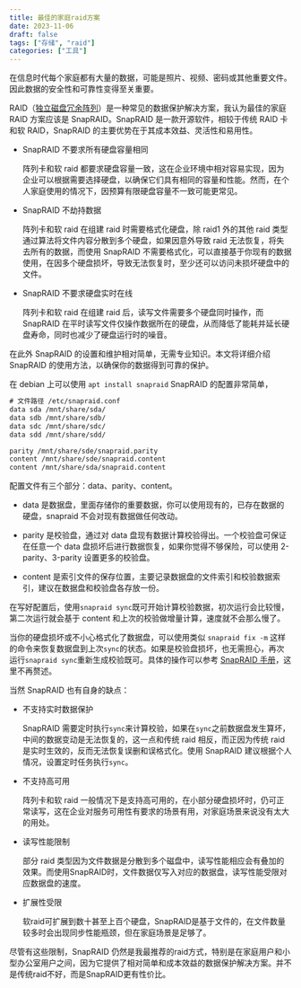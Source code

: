 ```yaml
---
title: 最佳的家庭raid方案
date: 2023-11-06
draft: false
tags: ["存储", "raid"]
categories: ["工具"]
---
```


在信息时代每个家庭都有大量的数据，可能是照片、视频、密码或其他重要文件。因此数据的安全性和可靠性变得至关重要。

RAID（[独立磁盘冗余阵列](https://zh.wikipedia.org/wiki/RAID)）是一种常见的数据保护解决方案，我认为最佳的家庭 RAID 方案应该是 SnapRAID。SnapRAID 是一款开源软件，相较于传统 RAID 卡和软 RAID，SnapRAID 的主要优势在于其成本效益、灵活性和易用性。

<!--more-->

- SnapRAID 不要求所有硬盘容量相同
  
  阵列卡和软 raid 都要求硬盘容量一致，这在企业环境中相对容易实现，因为企业可以根据需要选择硬盘，以确保它们具有相同的容量和性能。然而，在个人家庭使用的情况下，因预算有限硬盘容量不一致可能更常见。

- SnapRAID 不劫持数据
  
  阵列卡和软 raid 在组建 raid 时需要格式化硬盘，除 raid1 外的其他 raid 类型通过算法将文件内容分散到多个硬盘，如果因意外导致 raid 无法恢复，将失去所有的数据，而使用 SnapRAID 不需要格式化，可以直接基于你现有的数据使用，在因多个硬盘损坏，导致无法恢复时，至少还可以访问未损坏硬盘中的文件。

- SnapRAID 不要求硬盘实时在线
  
  阵列卡和软 raid 在组建 raid 后，读写文件需要多个硬盘同时操作，而 SnapRAID 在平时读写文件仅操作数据所在的硬盘，从而降低了能耗并延长硬盘寿命，同时也减少了硬盘运行时的噪音。

在此外 SnapRAID 的设置和维护相对简单，无需专业知识。本文将详细介绍 SnapRAID 的使用方法，以确保你的数据得到可靠的保护。

<!--more-->

在 debian 上可以使用 `apt install snapraid` SnapRAID 的配置非常简单，

```txt
# 文件路径 /etc/snapraid.conf
data sda /mnt/share/sda/
data sdb /mnt/share/sdb/
data sdc /mnt/share/sdc/
data sdd /mnt/share/sdd/

parity /mnt/share/sde/snapraid.parity
content /mnt/share/sde/snapraid.content
content /mnt/share/sda/snapraid.content
```

配置文件有三个部分：data、parity、content。

- data 是数据盘，里面存储你的重要数据，你可以使用现有的，已存在数据的硬盘，snapraid 不会对现有数据做任何改动。

- parity 是校验盘，通过对 data 盘现有数据计算校验得出。一个校验盘可保证在任意一个 data 盘损坏后进行数据恢复，如果你觉得不够保险，可以使用 2-parity、3-parity 设置更多的校验盘。

- content 是索引文件的保存位置，主要记录数据盘的文件索引和校验数据索引，建议在数据盘和校验盘各存放一份。

在写好配置后，使用`snapraid sync`既可开始计算校验数据，初次运行会比较慢，第二次运行就会基于 content 和上次的校验做增量计算，速度就不会那么慢了。

当你的硬盘损坏或不小心格式化了数据盘，可以使用类似 `snapraid fix -m` 这样的命令来恢复数据盘到上次`sync`的状态。如果是校验盘损坏，也无需担心，再次运行`snapraid sync`重新生成校验既可。具体的操作可以参考 [SnapRAID 手册](https://www.snapraid.it/manual)，这里不再赘述。

当然 SnapRAID 也有自身的缺点：

- 不支持实时数据保护
  
  SnapRAID 需要定时执行`sync`来计算校验，如果在`sync`之前数据盘发生算坏，中间的数据变动是无法恢复的，这一点和传统 raid 相反，而正因为传统 raid 是实时生效的，反而无法恢复误删和误格式化。使用 SnapRAID 建议根据个人情况，设置定时任务执行`sync`。
- 不支持高可用

  阵列卡和软 raid 一般情况下是支持高可用的，在小部分硬盘损坏时，仍可正常读写，这在企业对服务可用性有要求的场景有用，对家庭场景来说没有太大的用处。
- 读写性能限制
  
  部分 raid 类型因为文件数据是分散到多个磁盘中，读写性能相应会有叠加的效果。而使用SnapRAID时，文件数据仅写入对应的数据盘，读写性能受限对应数据盘的速度。
- 扩展性受限

  软raid可扩展到数十甚至上百个硬盘，SnapRAID是基于文件的，在文件数量较多时会出现同步性能瓶颈，但在家庭场景是足够了。

尽管有这些限制，SnapRAID 仍然是我最推荐的raid方式，特别是在家庭用户和小型办公室用户之间，因为它提供了相对简单和成本效益的数据保护解决方案。并不是传统raid不好，而是SnapRAID更有性价比。